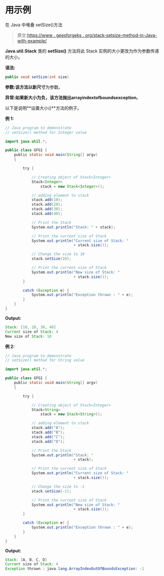 # 用示例

在 Java 中堆叠 setSize()方法

> 原文:[https://www . geesforgeks . org/stack-setsize-method-in-Java-with-example/](https://www.geeksforgeeks.org/stack-setsize-method-in-java-with-example/)

**Java.util.Stack** 类的 **setSize()** 方法将此 Stack 实例的大小更改为作为参数传递的大小。

**语法:**

```java
public void setSize(int size)
```

**参数:**该方法以**新尺寸**为参数。

**异常:**如果新大小为负，该方法抛出**arrayindextofboundsexception**。

以下是说明**设置大小()**方法的例子。

**例 1:**

```java
// Java program to demonstrate
// setSize() method for Integer value

import java.util.*;

public class GFG1 {
    public static void main(String[] argv)
    {

        try {

            // Creating object of Stack<Integer>
            Stack<Integer>
                stack = new Stack<Integer>();

            // adding element to stack
            stack.add(10);
            stack.add(20);
            stack.add(30);
            stack.add(40);

            // Print the Stack
            System.out.println("Stack: " + stack);

            // Print the current size of Stack
            System.out.println("Current size of Stack: "
                               + stack.size());

            // Change the size to 10
            stack.setSize(10);

            // Print the current size of Stack
            System.out.println("New size of Stack: "
                               + stack.size());
        }

        catch (Exception e) {
            System.out.println("Exception thrown : " + e);
        }
    }
}
```

**Output:**

```java
Stack: [10, 20, 30, 40]
Current size of Stack: 4
New size of Stack: 10

```

**例 2:**

```java
// Java program to demonstrate
// setSize() method for String value

import java.util.*;

public class GFG1 {
    public static void main(String[] argv)
    {

        try {

            // Creating object of Stack<Integer>
            Stack<String>
                stack = new Stack<String>();

            // adding element to stack
            stack.add("A");
            stack.add("B");
            stack.add("C");
            stack.add("D");

            // Print the Stack
            System.out.println("Stack: "
                               + stack);

            // Print the current size of Stack
            System.out.println("Current size of Stack: "
                               + stack.size());

            // Change the size to -1
            stack.setSize(-1);

            // Print the current size of Stack
            System.out.println("New size of Stack: "
                               + stack.size());
        }

        catch (Exception e) {
            System.out.println("Exception thrown : " + e);
        }
    }
}
```

**Output:**

```java
Stack: [A, B, C, D]
Current size of Stack: 4
Exception thrown : java.lang.ArrayIndexOutOfBoundsException: -1

```